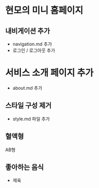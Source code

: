 # 현모의 미니 홈페이지

## 내비게이션 추가

- navigation.md 추가
- 로그인 / 로그아웃 추가

# 서비스 소개 페이지 추가

- about.md 추가

## 스타일 구성 제거

- style.md 파일 추가

## 혈액형

AB형

## 좋아하는 음식

- 제육
